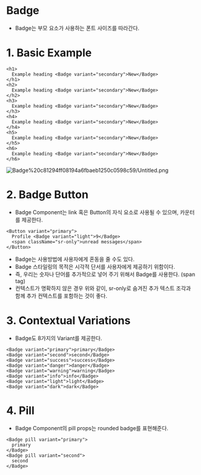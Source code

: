 # Badge

- Badge는 부모 요소가 사용하는 폰트 사이즈를 따라간다.

# 1. Basic Example

```tsx
<h1>
  Example heading <Badge variant="secondary">New</Badge>
</h1>
<h2>
  Example heading <Badge variant="secondary">New</Badge>
</h2>
<h3>
  Example heading <Badge variant="secondary">New</Badge>
</h3>
<h4>
  Example heading <Badge variant="secondary">New</Badge>
</h4>
<h5>
  Example heading <Badge variant="secondary">New</Badge>
</h5>
<h6>
  Example heading <Badge variant="secondary">New</Badge>
</h6>
```

![Badge%20c81294ff08194a6fbaeb1250c0598c59/Untitled.png](Badge%20c81294ff08194a6fbaeb1250c0598c59/Untitled.png)

# 2. Badge Button

- Badge Component는 link 혹은 Button의 자식 요소로 사용될 수 있으며, 카운터를 제공한다.

```tsx
<Button variant="primary">
  Profile <Badge variant="light">9</Badge>
  <span className="sr-only">unread messages</span>
</Button>
```

- Badge는 사용방법에 사용자에게 혼동을 줄 수도 있다.
- Badge 스타일링의 목적은 시각적 단서를 사용자에게 제공하기 위함이다.
- 즉, 우리는 숫자나 단어를 추가적으로 넣어 주기 위해서 Badge를 사용한다. (span tag)
- 컨텍스트가 명확하지 않은 경우 위와 같이, sr-only로 숨겨진 추가 텍스트 조각과 함께 추가 컨텍스트를 포함하는 것이 좋다.

# 3. Contextual Variations

- Badge도 8가지의 Variant를 제공한다.

```tsx
<Badge variant="primary">primary</Badge>
<Badge variant="second">second</Badge>
<Badge variant="success">success</Badge>
<Badge variant="danger">danger</Badge>
<Badge variant="warning">warning</Badge>
<Badge variant="info">info</Badge>
<Badge variant="light">light</Badge>
<Badge variant="dark">dark</Badge>
```

# 4. Pill

- Badge Component의 pill props는 rounded badge를 표현해준다.

```tsx
<Badge pill variant="primary">
  primary
</Badge>
<Badge pill variant="second">
  second
</Badge>
```
